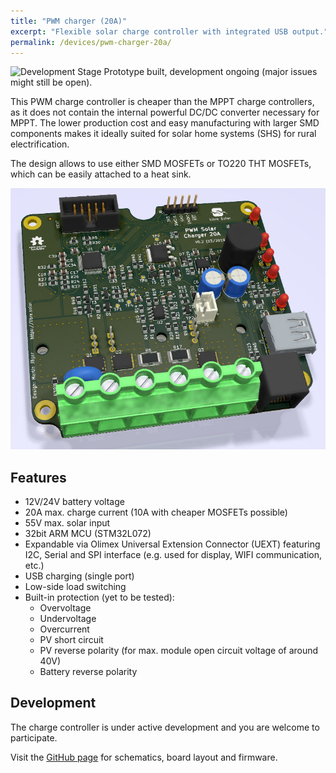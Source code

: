 ```yaml
---
title: "PWM charger (20A)"
excerpt: "Flexible solar charge controller with integrated USB output."
permalink: /devices/pwm-charger-20a/
---
```


![Development Stage](https://img.shields.io/badge/development%20stage-beta-orange.svg) Prototype built, development ongoing (major issues might still be open).

This PWM charge controller is cheaper than the MPPT charge controllers, as it does not contain the internal powerful DC/DC converter necessary for MPPT. The lower production cost and easy manufacturing with larger SMD components makes it ideally suited for solar home systems (SHS) for rural electrification.

The design allows to use either SMD MOSFETs or TO220 THT MOSFETs, which can be easily attached to a heat sink.

![Charge controller PCB](/images/pwm_charger_20a.png)

## Features

- 12V/24V battery voltage
- 20A max. charge current (10A with cheaper MOSFETs possible)
- 55V max. solar input
- 32bit ARM MCU (STM32L072)
- Expandable via Olimex Universal Extension Connector (UEXT) featuring
   I2C, Serial and SPI interface (e.g. used for display, WIFI communication, etc.)
- USB charging (single port)
- Low-side load switching
- Built-in protection (yet to be tested):
    - Overvoltage
    - Undervoltage
    - Overcurrent
    - PV short circuit
    - PV reverse polarity (for max. module open circuit voltage of around 40V)
    - Battery reverse polarity

## Development

The charge controller is under active development and you are welcome to participate.

Visit the [GitHub page](https://github.com/LibreSolar/PWM-Charger_20A "20A PWM Solar Charge Controller with USB output") for schematics, board layout and firmware.
